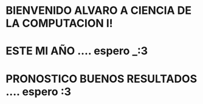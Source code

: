 # BIENVENIDO ALVARO A CIENCIA DE LA COMPUTACION I!

# ESTE MI AÑO .... espero _:3

# PRONOSTICO BUENOS RESULTADOS .... espero :3